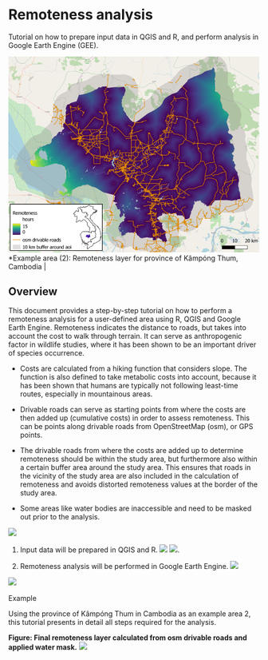 # Remoteness analysis

Tutorial on how to prepare input data in QGIS and R, and perform analysis in Google Earth Engine (GEE).

<img src="https://github.com/Luisa-del/Remoteness/blob/main/img/remoteness.png" width = "700">
*Example area (2): Remoteness layer for province of Kâmpóng Thum, Cambodia |



## Overview

This document provides a step-by-step tutorial on how to perform a remoteness analysis for a user-defined area using R, QGIS and Google Earth Engine. Remoteness indicates the distance to roads, but takes into account the cost to walk through terrain. It can serve as anthropogenic factor in wildlife studies, where it has been shown to be an important driver of species occurrence.
  
* Costs are calculated from a hiking function that considers slope. The function is also defined to take metabolic costs into account, because it has been shown that humans are typically not following least-time routes, especially in mountainous areas.
  
* Drivable roads can serve as starting points from where the costs are then added up (cumulative costs) in order to assess remoteness. This can be points along drivable roads from OpenStreetMap (osm), or GPS points.

* The drivable roads from where the costs are added up to determine remoteness should be within the study area, but furthermore also within a certain buffer area around the study area. This ensures that roads in the vicinity of the study area are also included in the calculation of remoteness and avoids distorted remoteness values at the border of the study area.

* Some areas like water bodies are inaccessible and need to be masked out prior to the analysis.

![](".png")

1. Input data will be prepared in QGIS and R. ![](D:/Dateien/Uni/Eagle_Master/Hiwijob_IZW/Remoteness_tutorial/graphics/logo_qgis.png) ![](D:/Dateien/Uni/Eagle_Master/Hiwijob_IZW/Remoteness_tutorial/graphics/logo_r.png).

2. Remoteness analysis will be performed in Google Earth Engine. ![](D:/Dateien/Uni/Eagle_Master/Hiwijob_IZW/Remoteness_tutorial/graphics/logo_gee.png) 

![](".png")

Example

Using the province of Kâmpóng Thum in Cambodia as an example area 2, this tutorial presents in detail all steps required for the analysis.  

**Figure: Final remoteness layer calculated from osm drivable roads and applied water mask.**
![](D:/Dateien/Uni/Eagle_Master/Hiwijob_IZW/Remoteness_tutorial/graphics/remoteness.png)



